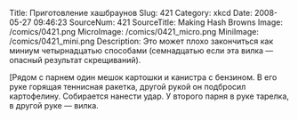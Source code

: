 Title: Приготовление хашбраунов 
Slug: 421 
Category: xkcd 
Date: 2008-05-27 09:46:23 
SourceNum: 421 
SourceTitle: Making Hash Browns 
Image: /comics/0421.png 
MicroImage: /comics/0421_micro.png 
MiniImage: /comics/0421_mini.png 
Description: Это может плохо закончиться как миниум четырнадцатью способами (семнадцатью если эта вилка — опасный результат скрещиваний).
 

[Рядом с парнем один мешок картошки и канистра с бензином. В его руке горящая теннисная ракетка, другой рукой он подбросил картофелину. Собирается нанести удар. У второго парня в руке тарелка, в другой руке — вилка.